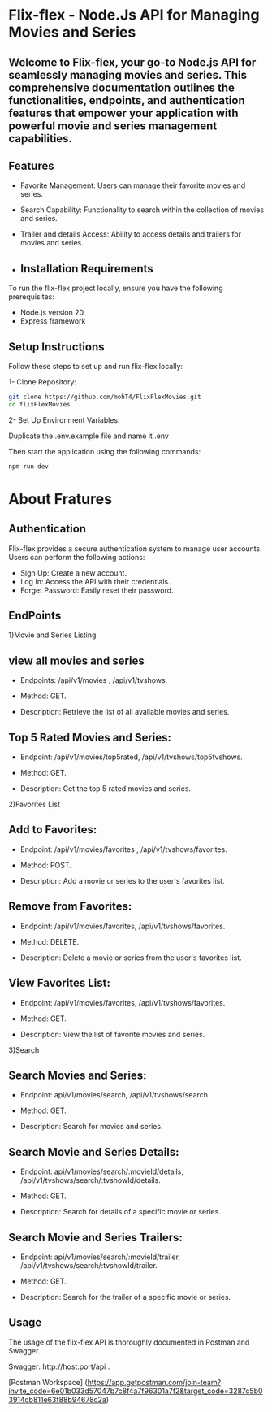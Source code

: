 # Flix-flex - Node.Js API for Managing Movies and Series
## Welcome to Flix-flex, your go-to Node.js API for seamlessly managing movies and series. This comprehensive documentation outlines the functionalities, endpoints, and authentication features that empower your application with powerful movie and series management capabilities.

## Features
- Favorite Management: Users can manage their favorite movies and series.
- Search Capability: Functionality to search within the collection of movies and series.
- Trailer and details Access: Ability to access details and trailers for movies and series.

- ## Installation Requirements
To run the flix-flex project locally, ensure you have the following prerequisites:
- Node.js version 20
- Express framework

## Setup Instructions
Follow these steps to set up and run flix-flex locally:

1- Clone Repository:

```bash
git clone https://github.com/mohT4/FlixFlexMovies.git
cd flixFlexMovies
```
2- Set Up Environment Variables:


Duplicate the .env.example file  and name it .env

Then start the application using the following commands:
```bash
npm run dev
```
# About Fratures

## Authentication
Flix-flex provides a secure authentication system to manage user accounts. Users can perform the following actions:

- Sign Up: Create a new account.
- Log In: Access the API with their credentials.
- Forget Password: Easily reset their password.

## EndPoints 
1)Movie and Series Listing

## view all movies and series 
- Endpoints: /api/v1/movies , /api/v1/tvshows.
  
- Method: GET.
  
- Description: Retrieve the list of all available movies and series.

## Top 5 Rated Movies and Series:
- Endpoint: /api/v1/movies/top5rated, /api/v1/tvshows/top5tvshows.

- Method: GET.

- Description: Get the top 5 rated movies and series.

2)Favorites List 

## Add to Favorites:
- Endpoint: /api/v1/movies/favorites , /api/v1/tvshows/favorites.

- Method: POST.

- Description: Add a movie or series to the user's favorites list.

## Remove from Favorites:
- Endpoint: /api/v1/movies/favorites, /api/v1/tvshows/favorites.

- Method: DELETE.

- Description: Delete a movie or series from the user's favorites list.

## View Favorites List:
- Endpoint: /api/v1/movies/favorites, /api/v1/tvshows/favorites.

- Method: GET.

- Description: View the list of favorite movies and series.

3)Search

## Search Movies and Series:
- Endpoint: api/v1/movies/search, /api/v1/tvshows/search.

- Method: GET.

- Description: Search for movies and series.

## Search Movie and Series Details:
- Endpoint: api/v1/movies/search/:movieId/details, /api/v1/tvshows/search/:tvshowId/details.

- Method: GET.

- Description: Search for details of a specific movie or series.

## Search Movie and Series Trailers:
- Endpoint: api/v1/movies/search/:movieId/trailer, /api/v1/tvshows/search/:tvshowId/trailer.

- Method: GET.

- Description: Search for the trailer of a specific movie or series.

## Usage
The usage of the flix-flex API is thoroughly documented in Postman and Swagger.

Swagger: http://host:port/api .

[Postman Workspace] (https://app.getpostman.com/join-team?invite_code=6e01b033d57047b7c8f4a7f96301a7f2&target_code=3287c5b03914cb811e63f88b94678c2a)


